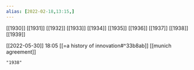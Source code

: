```yaml
---
alias: [2022-02-18,13:15,]
---
```

[[1930]] [[1931]] [[1932]] [[1933]] [[1934]] [[1935]] [[1936]] [[1937]] [[1938]] [[1939]]

[[2022-05-30]] 18:05
[[=a history of innovation#^33b8ab]]
[[munich agreement]]
```query
"1938"
```